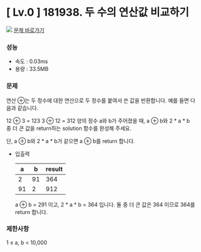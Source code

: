 # [ Lv.0 ] 181938. 두 수의 연산값 비교하기

<img src="https://img.shields.io/badge/JavaScript-orange?style=flat&logo=javascript&logoColor=auto"/> [문제 바로가기](https://school.programmers.co.kr/learn/courses/30/lessons/181938)

### 성능
- 속도 : 0.03ms 
- 용량 : 33.5MB 

### 문제
연산 ⊕는 두 정수에 대한 연산으로 두 정수를 붙여서 쓴 값을 반환합니다. 예를 들면 다음과 같습니다.

12 ⊕ 3 = 123
3 ⊕ 12 = 312
양의 정수 a와 b가 주어졌을 때, a ⊕ b와 2 * a * b 중 더 큰 값을 return하는 solution 함수를 완성해 주세요.

단, a ⊕ b와 2 * a * b가 같으면 a ⊕ b를 return 합니다.

- 입출력

    |a	|b|	result|
    |---|--|------|
    |2	|	91|364|
    |91|	2	|912|

    a ⊕ b = 291 이고, 2 * a * b = 364 입니다. 둘 중 더 큰 값은 364 이므로 364를 return 합니다.
### 제한사항
1 ≤ a, b < 10,000